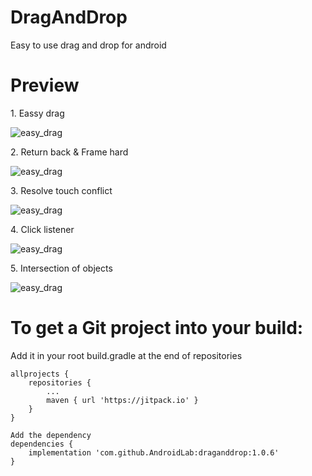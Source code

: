 # DragAndDrop
Easy to use drag and drop for android
# Preview
1\. Eassy drag

![easy_drag](./app/assets/gif/easy_drag.gif)

2\. Return back & Frame hard

![easy_drag](./app/assets/gif/return_back_and_frame_hard.gif)

3\. Resolve touch conflict

![easy_drag](./app/assets/gif/touch_conflict.gif)

4\. Click listener

![easy_drag](./app/assets/gif/click_listener.gif)

5\. Intersection of objects

![easy_drag](./app/assets/gif/intersection_objects.gif)

# To get a Git project into your build:
Add it in your root build.gradle at the end of repositories
```
allprojects {
	repositories {
		...
		maven { url 'https://jitpack.io' }
	}
}
```
```
Add the dependency
dependencies {
	implementation 'com.github.AndroidLab:draganddrop:1.0.6'
}
```
